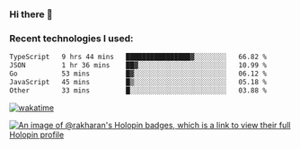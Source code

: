 ### Hi there 👋

### Recent technologies I used:
<!--START_SECTION:waka-->

```txt
TypeScript   9 hrs 44 mins   ████████████████▓░░░░░░░░   66.82 %
JSON         1 hr 36 mins    ██▓░░░░░░░░░░░░░░░░░░░░░░   10.99 %
Go           53 mins         █▓░░░░░░░░░░░░░░░░░░░░░░░   06.12 %
JavaScript   45 mins         █▒░░░░░░░░░░░░░░░░░░░░░░░   05.18 %
Other        33 mins         █░░░░░░░░░░░░░░░░░░░░░░░░   03.88 %
```

<!--END_SECTION:waka-->
[![wakatime](https://wakatime.com/badge/user/fe50d444-0cee-4d14-a0b3-b9e8509eb4d0.svg)](https://wakatime.com/@fe50d444-0cee-4d14-a0b3-b9e8509eb4d0)

[![An image of @rakharan's Holopin badges, which is a link to view their full Holopin profile](https://holopin.me/rakharan)](https://holopin.io/@rakharan)
